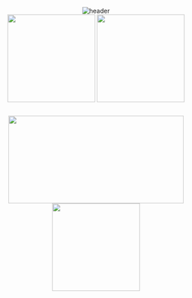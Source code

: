 
<div align="center">

 <div align="center">

![header](https://capsule-render.vercel.app/api?type=waving&color=gradient&customColorList=10&height=200&section=header&text=ChanWooong's%20Github&fontSize=50&&animation=twinkling&fontAlign=65&fontAlignY=36)
    <br>
    <a href="https://github.com/ChanWooong"><img height=200 align="center" src="https://github-readme-stats.vercel.app/api?username=ChanWooong&show_icons=true&theme=buefy&card_width=300" /></a>
    <a href="https://github.com/ChanWooong?tab=repositories"><img height=200 align="center" src="https://github-readme-stats.vercel.app/api/top-langs?username=ChanWooong&layout=compact&langs_count=8&card_width=300" /></a>
  </div>
  <br>
  <div align="center">
    <img height=200 width=400 align="center" src="http://mazassumnida.wtf/api/v2/generate_badge?boj=chanwong12" />
    <img height=200 align="center" src="https://streak-stats.demolab.com/?user=ChanWooong&theme=buefy&border=E4E2E2&card_width=400" />
  </div>
<br>
<br>
</div>
<br>
<br>
